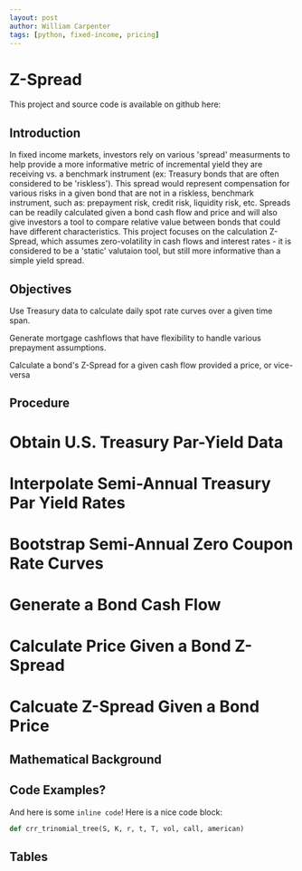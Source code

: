 ```yaml
---
layout: post
author: William Carpenter
tags: [python, fixed-income, pricing]
---
```

# Z-Spread
This project and source code is available on github here:

## Introduction 
In fixed income markets, investors rely on various 'spread' measurments to help provide a more informative metric of incremental yield they are receiving vs. a benchmark instrument (ex: Treasury bonds that are often considered to be 'riskless'). This spread would represent compensation for various risks in a given bond that are not in a riskless, benchmark instrument, such as: prepayment risk, credit risk, liquidity risk, etc. Spreads can be readily calculated given a bond cash flow and price and will also give investors a tool to compare relative value between bonds that could have different characteristics. This project focuses on the calculation Z-Spread, which assumes zero-volatility in cash flows and interest rates - it is considered to be a 'static' valutaion tool, but still more informative than a simple yield spread.

## Objectives
Use Treasury data to calculate daily spot rate curves over a given time span. 

Generate mortgage cashflows that have flexibility to handle various prepayment assumptions.

Calculate a bond's Z-Spread for a given cash flow provided a price, or vice-versa

## Procedure
# Obtain U.S. Treasury Par-Yield Data
# Interpolate Semi-Annual Treasury Par Yield Rates
# Bootstrap Semi-Annual Zero Coupon Rate Curves
# Generate a Bond Cash Flow
# Calculate Price Given a Bond Z-Spread
# Calcuate Z-Spread Given a Bond Price 

## Mathematical Background

## Code Examples?

And here is some `inline code`!
Here is a nice code block:
```python
def crr_trinomial_tree(S, K, r, t, T, vol, call, american)
```

## Tables
